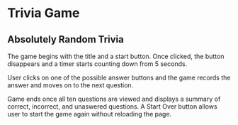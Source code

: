 # Trivia Game

## Absolutely Random Trivia

The game begins with the title and a start button. Once clicked, the button disappears and a timer starts counting down from 5 seconds. 

User clicks on one of the possible answer buttons and the game records the answer and moves on to the next question.

Game ends once all ten questions are viewed and displays a summary of correct, incorrect, and unaswered questions. A Start Over button allows user to start the game again without reloading the page.